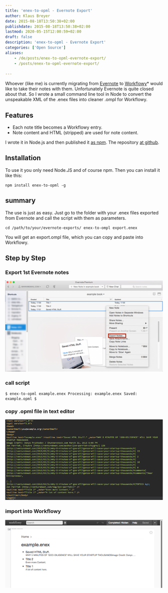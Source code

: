 ```yaml
---
title: 'enex-to-opml - Evernote Export'
author: Klaus Breyer
date: 2015-08-18T13:50:38+02:00
publishdate: 2015-08-18T13:50:38+02:00
lastmod: 2020-05-15T12:00:59+02:00
draft: false
description: 'enex-to-opml - Evernote Export'
categories: ['Open Source']
aliases:
    - /de/posts/enex-to-opml-evernote-export/
    - /posts/enex-to-opml-evernote-export/

---
```

Whoever (like me) is currently migrating from [Evernote](https://evernote.com/intl/de/) to [Workflowy](https://workflowy.com/invite/2ede5294.lnx)* would like to take their notes with them. Unfortunately Evernote is quite closed about that. So I wrote a small command line tool in Node to convert the unspeakable XML of the .enex files into cleaner .ompl for Workflowy.
  ## Features
- Each note title becomes a Workflowy entry.
- Note content and HTML (stripped) are used for note content.


I wrote it in Node.js and then published it [as npm](https://www.npmjs.com/package/enex-to-opml). The repository [at github](https://github.com/klausbreyer/enex-to-opml).
  ## Installation
To use it you only need Node.JS and of course npm. Then you can install it like this:

```
npm install enex-to-opml -g
```

 ## summary
The use is just as easy. Just go to the folder with your .enex files exported from Evernote and call the script with them as parameters.

```
cd /path/to/your/evernote-exports/ enex-to-ompl export.enex
```

You will get an export.ompl file, which you can copy and paste into Workflowy.
## Step by Step
###  Export 1st Evernote notes

![](evernote-1024x590.png)

### call script
```
$ enex-to-opml example.enex Processing: example.enex Saved: example.opml $
```

### copy .opml file in text editor
![](code.png)

### import into Workflowy
![](workflowy.png)
